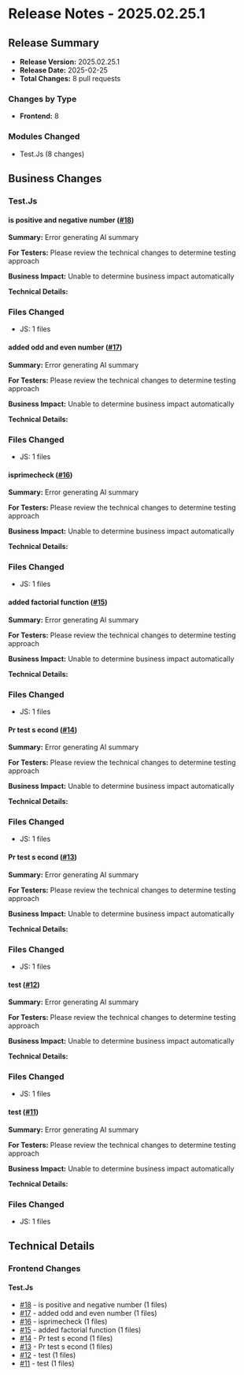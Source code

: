 # Release Notes - 2025.02.25.1

## Release Summary

- **Release Version:** 2025.02.25.1
- **Release Date:** 2025-02-25
- **Total Changes:** 8 pull requests

### Changes by Type

- **Frontend:** 8

### Modules Changed

- Test.Js (8 changes)


## Business Changes

### Test.Js

#### is positive and negative number ([#18](https://github.com/Aswin-Sanjith/FuturePlanet/pull/18))

**Summary:** Error generating AI summary

**For Testers:** Please review the technical changes to determine testing approach

**Business Impact:** Unable to determine business impact automatically

**Technical Details:**

### Files Changed

- JS: 1 files




#### added odd and even number ([#17](https://github.com/Aswin-Sanjith/FuturePlanet/pull/17))

**Summary:** Error generating AI summary

**For Testers:** Please review the technical changes to determine testing approach

**Business Impact:** Unable to determine business impact automatically

**Technical Details:**

### Files Changed

- JS: 1 files




#### isprimecheck ([#16](https://github.com/Aswin-Sanjith/FuturePlanet/pull/16))

**Summary:** Error generating AI summary

**For Testers:** Please review the technical changes to determine testing approach

**Business Impact:** Unable to determine business impact automatically

**Technical Details:**

### Files Changed

- JS: 1 files




#### added factorial function ([#15](https://github.com/Aswin-Sanjith/FuturePlanet/pull/15))

**Summary:** Error generating AI summary

**For Testers:** Please review the technical changes to determine testing approach

**Business Impact:** Unable to determine business impact automatically

**Technical Details:**

### Files Changed

- JS: 1 files




#### Pr test s econd ([#14](https://github.com/Aswin-Sanjith/FuturePlanet/pull/14))

**Summary:** Error generating AI summary

**For Testers:** Please review the technical changes to determine testing approach

**Business Impact:** Unable to determine business impact automatically

**Technical Details:**

### Files Changed

- JS: 1 files




#### Pr test s econd ([#13](https://github.com/Aswin-Sanjith/FuturePlanet/pull/13))

**Summary:** Error generating AI summary

**For Testers:** Please review the technical changes to determine testing approach

**Business Impact:** Unable to determine business impact automatically

**Technical Details:**

### Files Changed

- JS: 1 files




#### test ([#12](https://github.com/Aswin-Sanjith/FuturePlanet/pull/12))

**Summary:** Error generating AI summary

**For Testers:** Please review the technical changes to determine testing approach

**Business Impact:** Unable to determine business impact automatically

**Technical Details:**

### Files Changed

- JS: 1 files




#### test ([#11](https://github.com/Aswin-Sanjith/FuturePlanet/pull/11))

**Summary:** Error generating AI summary

**For Testers:** Please review the technical changes to determine testing approach

**Business Impact:** Unable to determine business impact automatically

**Technical Details:**

### Files Changed

- JS: 1 files





## Technical Details

### Frontend Changes

#### Test.Js

- [#18](https://github.com/Aswin-Sanjith/FuturePlanet/pull/18) - is positive and negative number (1 files)
- [#17](https://github.com/Aswin-Sanjith/FuturePlanet/pull/17) - added odd and even number (1 files)
- [#16](https://github.com/Aswin-Sanjith/FuturePlanet/pull/16) - isprimecheck (1 files)
- [#15](https://github.com/Aswin-Sanjith/FuturePlanet/pull/15) - added factorial function (1 files)
- [#14](https://github.com/Aswin-Sanjith/FuturePlanet/pull/14) - Pr test s econd (1 files)
- [#13](https://github.com/Aswin-Sanjith/FuturePlanet/pull/13) - Pr test s econd (1 files)
- [#12](https://github.com/Aswin-Sanjith/FuturePlanet/pull/12) - test (1 files)
- [#11](https://github.com/Aswin-Sanjith/FuturePlanet/pull/11) - test (1 files)

